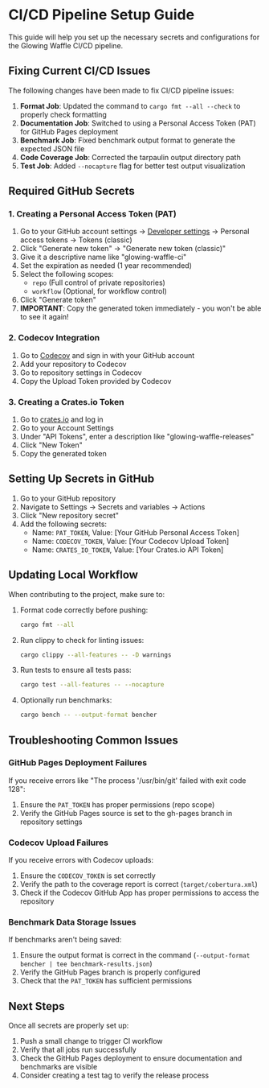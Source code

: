 # CI/CD Pipeline Setup Guide

This guide will help you set up the necessary secrets and configurations for the Glowing Waffle CI/CD pipeline.

## Fixing Current CI/CD Issues

The following changes have been made to fix CI/CD pipeline issues:

1. **Format Job**: Updated the command to `cargo fmt --all --check` to properly check formatting
2. **Documentation Job**: Switched to using a Personal Access Token (PAT) for GitHub Pages deployment
3. **Benchmark Job**: Fixed benchmark output format to generate the expected JSON file
4. **Code Coverage Job**: Corrected the tarpaulin output directory path
5. **Test Job**: Added `--nocapture` flag for better test output visualization

## Required GitHub Secrets

### 1. Creating a Personal Access Token (PAT)

1. Go to your GitHub account settings → [Developer settings](https://github.com/settings/tokens) → Personal access tokens → Tokens (classic)
2. Click "Generate new token" → "Generate new token (classic)"
3. Give it a descriptive name like "glowing-waffle-ci"
4. Set the expiration as needed (1 year recommended)
5. Select the following scopes:
   - `repo` (Full control of private repositories)
   - `workflow` (Optional, for workflow control)
6. Click "Generate token"
7. **IMPORTANT**: Copy the generated token immediately - you won't be able to see it again!

### 2. Codecov Integration

1. Go to [Codecov](https://codecov.io/) and sign in with your GitHub account
2. Add your repository to Codecov
3. Go to repository settings in Codecov
4. Copy the Upload Token provided by Codecov

### 3. Creating a Crates.io Token

1. Go to [crates.io](https://crates.io/) and log in
2. Go to your Account Settings
3. Under "API Tokens", enter a description like "glowing-waffle-releases"
4. Click "New Token"
5. Copy the generated token

## Setting Up Secrets in GitHub

1. Go to your GitHub repository
2. Navigate to Settings → Secrets and variables → Actions
3. Click "New repository secret"
4. Add the following secrets:
   - Name: `PAT_TOKEN`, Value: [Your GitHub Personal Access Token]
   - Name: `CODECOV_TOKEN`, Value: [Your Codecov Upload Token]
   - Name: `CRATES_IO_TOKEN`, Value: [Your Crates.io API Token]

## Updating Local Workflow

When contributing to the project, make sure to:

1. Format code correctly before pushing:
   ```bash
   cargo fmt --all
   ```

2. Run clippy to check for linting issues:
   ```bash
   cargo clippy --all-features -- -D warnings
   ```

3. Run tests to ensure all tests pass:
   ```bash
   cargo test --all-features -- --nocapture
   ```

4. Optionally run benchmarks:
   ```bash
   cargo bench -- --output-format bencher
   ```

## Troubleshooting Common Issues

### GitHub Pages Deployment Failures

If you receive errors like "The process '/usr/bin/git' failed with exit code 128":
1. Ensure the `PAT_TOKEN` has proper permissions (repo scope)
2. Verify the GitHub Pages source is set to the gh-pages branch in repository settings

### Codecov Upload Failures

If you receive errors with Codecov uploads:
1. Ensure the `CODECOV_TOKEN` is set correctly
2. Verify the path to the coverage report is correct (`target/cobertura.xml`)
3. Check if the Codecov GitHub App has proper permissions to access the repository

### Benchmark Data Storage Issues

If benchmarks aren't being saved:
1. Ensure the output format is correct in the command (`--output-format bencher | tee benchmark-results.json`)
2. Verify the GitHub Pages branch is properly configured
3. Check that the `PAT_TOKEN` has sufficient permissions

## Next Steps

Once all secrets are properly set up:

1. Push a small change to trigger CI workflow
2. Verify that all jobs run successfully
3. Check the GitHub Pages deployment to ensure documentation and benchmarks are visible
4. Consider creating a test tag to verify the release process 
